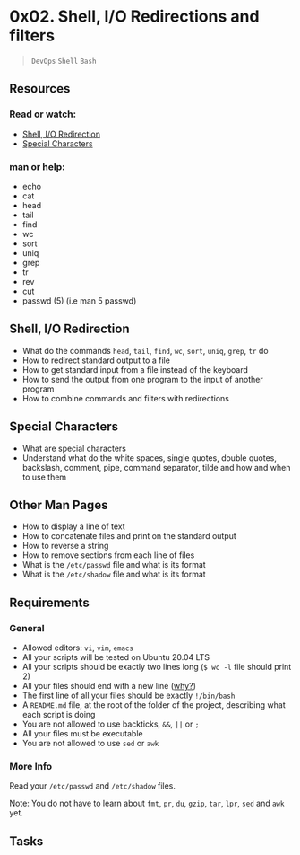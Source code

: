 # 0x02. Shell, I/O Redirections and filters

> `DevOps` `Shell` `Bash`

## Resources
### Read or watch:
 - [Shell, I/O Redirection](https://linuxcommand.org/lc3_lts0070.php)
 - [Special Characters](https://mywiki.wooledge.org/BashGuide/SpecialCharacters)

### man or help:
 - echo
 - cat
 - head
 - tail
 - find
 - wc
 - sort
 - uniq
 - grep
 - tr
 - rev
 - cut
 - passwd (5) (i.e man 5 passwd)

## Shell, I/O Redirection
 - What do the commands `head`, `tail`, `find`, `wc`, `sort`, `uniq`, `grep`, `tr` do
 - How to redirect standard output to a file
 - How to get standard input from a file instead of the keyboard
 - How to send the output from one program to the input of another program
 - How to combine commands and filters with redirections

## Special Characters
 - What are special characters
 - Understand what do the white spaces, single quotes, double quotes, backslash, comment, pipe, command separator, tilde and how and when to use them

## Other Man Pages
 - How to display a line of text
 - How to concatenate files and print on the standard output
 - How to reverse a string
 - How to remove sections from each line of files
 - What is the `/etc/passwd` file and what is its format
 - What is the `/etc/shadow` file and what is its format

## Requirements

### General
 - Allowed editors: `vi`, `vim`, `emacs`
 - All your scripts will be tested on Ubuntu 20.04 LTS
 - All your scripts should be exactly two lines long (`$ wc -l` file should print 2)
 - All your files should end with a new line ([why?](https://unix.stackexchange.com/questions/18743/whats-the-point-in-adding-a-new-line-to-the-end-of-a-file/18789))
 - The first line of all your files should be exactly `!/bin/bash`
 - A `README.md` file, at the root of the folder of the project, describing what each script is doing
 - You are not allowed to use backticks, `&&`, `||` or `;`
 - All your files must be executable
 - You are not allowed to use `sed` or `awk`

### More Info
Read your `/etc/passwd` and `/etc/shadow` files.

Note: You do not have to learn about `fmt`, `pr`, `du`, `gzip`, `tar`, `lpr`, `sed` and `awk` yet.


## Tasks


